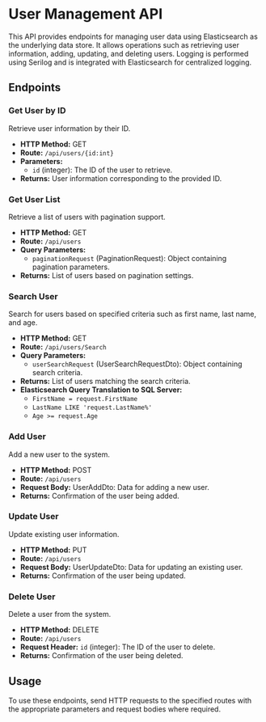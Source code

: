 # User Management API

This API provides endpoints for managing user data using Elasticsearch as the underlying data store. It allows operations such as retrieving user information, adding, updating, and deleting users. Logging is performed using Serilog and is integrated with Elasticsearch for centralized logging.

## Endpoints

### Get User by ID

Retrieve user information by their ID.

- **HTTP Method:** GET
- **Route:** `/api/users/{id:int}`
- **Parameters:**
  - `id` (integer): The ID of the user to retrieve.
- **Returns:** User information corresponding to the provided ID.

### Get User List

Retrieve a list of users with pagination support.

- **HTTP Method:** GET
- **Route:** `/api/users`
- **Query Parameters:**
  - `paginationRequest` (PaginationRequest): Object containing pagination parameters.
- **Returns:** List of users based on pagination settings.

### Search User

Search for users based on specified criteria such as first name, last name, and age.

- **HTTP Method:** GET
- **Route:** `/api/users/Search`
- **Query Parameters:**
  - `userSearchRequest` (UserSearchRequestDto): Object containing search criteria.
- **Returns:** List of users matching the search criteria.
- **Elasticsearch Query Translation to SQL Server:**
  - `FirstName = request.FirstName`
  - `LastName LIKE 'request.LastName%'`
  - `Age >= request.Age`

### Add User

Add a new user to the system.

- **HTTP Method:** POST
- **Route:** `/api/users`
- **Request Body:** UserAddDto: Data for adding a new user.
- **Returns:** Confirmation of the user being added.

### Update User

Update existing user information.

- **HTTP Method:** PUT
- **Route:** `/api/users`
- **Request Body:** UserUpdateDto: Data for updating an existing user.
- **Returns:** Confirmation of the user being updated.

### Delete User

Delete a user from the system.

- **HTTP Method:** DELETE
- **Route:** `/api/users`
- **Request Header:** `id` (integer): The ID of the user to delete.
- **Returns:** Confirmation of the user being deleted.

## Usage

To use these endpoints, send HTTP requests to the specified routes with the appropriate parameters and request bodies where required.